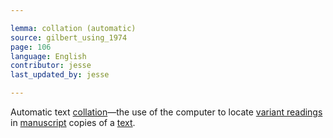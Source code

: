 ```yaml
---

lemma: collation (automatic)
source: gilbert_using_1974
page: 106
language: English
contributor: jesse
last_updated_by: jesse

---
```

Automatic text [collation](collation.html)—the use of the computer to locate [variant readings](readingVariant.html) in [manuscript](manuscript.html) copies of a [text](text.html).
